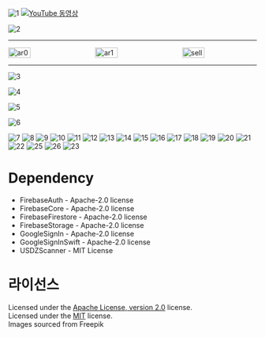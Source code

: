 ![1](https://github.com/user-attachments/assets/9edd264e-cb25-4555-ab91-ed9f64d15f2a)
[![YouTube 동영상](https://github.com/user-attachments/assets/65db73dd-d93b-418c-946e-4979a8fc5fb7)](https://youtu.be/WIcT_SfhWOo?si=7nvebPnKOrxbvVXo)

![2](https://github.com/user-attachments/assets/1ee049f8-4592-45b3-b1e1-dcb22747a801)

---

<div style="display: flex; justify-content: space-between;">
  <img src="https://github.com/user-attachments/assets/13ebc640-4a65-4180-addf-4de0faa984c7" alt="ar0" style="width: 30%; height: auto;">
  <img src="https://github.com/user-attachments/assets/e341f4a3-4db5-4631-a9af-4ac0755700d2" alt="ar1" style="width: 30%; height: auto;">
  <img src="https://github.com/user-attachments/assets/b1c4e852-d16b-4f82-bd82-f37d661b5fbb" alt="sell" style="width: 30%; height: auto;">
</div>

---

![3](https://github.com/user-attachments/assets/0fa13c5d-07ad-4e64-95a7-8a6bf2028fdf)

![4](https://github.com/user-attachments/assets/2df70660-b89c-4640-831e-bdabd0987084)

![5](https://github.com/user-attachments/assets/a6af3ad3-0b08-43e6-b476-6897b3e71691)

![6](https://github.com/user-attachments/assets/dc04f01d-ae80-4fe1-a192-52ba2c6d5f1e)

![7](https://github.com/user-attachments/assets/02d5c8ff-26a9-4f8e-8f5d-1406e7fb25c0)
![8](https://github.com/user-attachments/assets/32d6be0a-27a0-4ccb-ac0a-6b3962b742d0)
![9](https://github.com/user-attachments/assets/01aac9e1-73a9-49f2-9256-f4ec95124d04)
![10](https://github.com/user-attachments/assets/db8e8615-f8d7-4621-bcf0-88281d73134f)
![11](https://github.com/user-attachments/assets/8c265c51-faea-422f-bc83-32c3e5be1ab7)
![12](https://github.com/user-attachments/assets/bc1c70dc-8f6b-4e17-90dd-4288553c8e06)
![13](https://github.com/user-attachments/assets/e9266215-6225-4cc2-8640-328734b85a48)
![14](https://github.com/user-attachments/assets/ec2dc613-593c-4c17-a44b-57b012033bd6)
![15](https://github.com/user-attachments/assets/3a4a24a8-38ff-4de7-b286-3dd1e982fc8e)
![16](https://github.com/user-attachments/assets/60ebe5f6-117c-4466-8442-630b1adb8a34)
![17](https://github.com/user-attachments/assets/fb905ce8-b310-4568-8b55-adc4ae38485d)
![18](https://github.com/user-attachments/assets/0f2a9089-4929-4183-8234-bc3428b7b508)
![19](https://github.com/user-attachments/assets/72003819-3cf8-4217-87d9-dccc4ba7c91a)
![20](https://github.com/user-attachments/assets/4dd86977-6a5a-4adf-8281-b7a95051574e)
![21](https://github.com/user-attachments/assets/463241ec-6895-445b-a53b-4955134f1fe2)
![22](https://github.com/user-attachments/assets/7010fefe-2b7d-40da-9e9d-ef0b8ce56acc)
![25](https://github.com/user-attachments/assets/2677839e-7127-4db6-9c89-81cdf13ba2e7)
![26](https://github.com/user-attachments/assets/b6e68ec0-f2c0-4849-a2da-02c3d061e46e)
![23](https://github.com/user-attachments/assets/3f011d7c-554e-400c-8c92-eb27d575dafc)


# Dependency
- FirebaseAuth - Apache-2.0 license
- FirebaseCore - Apache-2.0 license
- FirebaseFirestore - Apache-2.0 license
- FirebaseStorage - Apache-2.0 license
- GoogleSignIn - Apache-2.0 license
- GoogleSignInSwift - Apache-2.0 license
- USDZScanner - MIT License

# 라이선스
Licensed under the [Apache License, version 2.0](LICENSE) license.   
Licensed under the [MIT](LICENSE) license.   
Images sourced from Freepik
